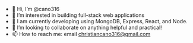 - 👋 Hi, I’m @cano316
- 👀 I’m interested in building full-stack web applications
- 🌱 I am currently developing using MongoDB, Express, React, and Node.
- 💞️ I’m looking to collaborate on anything helpful and practical!
- 📫 How to reach me: email christiancano316@gmail.com

<!---
cano316/cano316 is a ✨ special ✨ repository because its `README.md` (this file) appears on your GitHub profile.
You can click the Preview link to take a look at your changes.
--->
